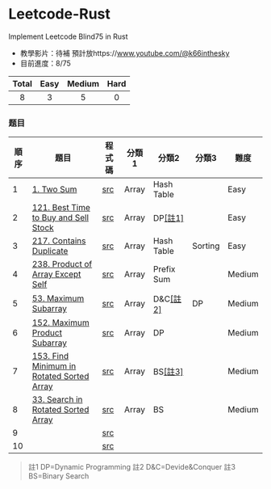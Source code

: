 # Leetcode-Rust
Implement Leetcode Blind75 in Rust
+ 教學影片：待補 預計放https://www.youtube.com/@k66inthesky
+ 目前進度：8/75

| Total | Easy | Medium | Hard |
| :----: | :----: | :----: | :----: |
| 8 | 3 | 5 | 0 |

### 题目

| 順序 | 題目 | 程式碼 | 分類1 | 分類2| 分類3 |難度 |
| ---- | ---- | ---- | ---- | ---- | ---- | ---- | 
|1 | [1. Two Sum](https://leetcode.com/problems/two-sum/) | [src](https://github.com/k66inthesky/Leetcode-Rust/blob/main/src/1.rs) | Array | Hash Table || Easy |
|2 | [121. Best Time to Buy and Sell Stock](https://leetcode.com/problems/best-time-to-buy-and-sell-stock/) | [src](https://github.com/k66inthesky/Leetcode-Rust/blob/main/src/121.rs) | Array | DP[[註1]](#註1) | | Easy |
|3 | [217. Contains Duplicate](https://leetcode.com/problems/contains-duplicate) | [src](https://github.com/k66inthesky/Leetcode-Rust/blob/main/src/217.rs) | Array | Hash Table | Sorting | Easy |
|4 | [238. Product of Array Except Self](https://leetcode.com/problems/product-of-array-except-self) | [src](https://github.com/k66inthesky/Leetcode-Rust/blob/main/src/238.rs) | Array | Prefix Sum | | Medium |
|5 | [53. Maximum Subarray](https://leetcode.com/problems/maximum-subarray) | [src](https://github.com/k66inthesky/Leetcode-Rust/src/blob/main/53.rs) | Array | D&C[[註2]](#註2) | DP | Medium |
|6 | [152. Maximum Product Subarray](https://leetcode.com/problems/maximum-product-subarray/) | [src](https://github.com/k66inthesky/Leetcode-Rust/src/blob/main/152.rs) | Array | DP |  | Medium |
|7 | [153. Find Minimum in Rotated Sorted Array](https://leetcode.com/problems/find-minimum-in-rotated-sorted-array) | [src](https://github.com/k66inthesky/Leetcode-Rust/src/blob/main/153.rs) | Array | BS[[註3]](#註3) |  | Medium |
|8 | [33. Search in Rotated Sorted Array](https://leetcode.com/problems/search-in-rotated-sorted-array) | [src](https://github.com/k66inthesky/Leetcode-Rust/src/blob/main/33.rs) | Array | BS |  | Medium |
|9 | []() | [src](https://github.com/k66inthesky/Leetcode-Rust/src/blob/main/.rs) |  |  |  |  |
|10 | []() | [src](https://github.com/k66inthesky/Leetcode-Rust/src/blob/main/.rs) |  |  |  |  |

<span id="註1"></span> 
> 註1 DP=Dynamic Programming<span id="註2"></span> 
> 註2 D&C=Devide&Conquer<span id="註3"></span> 
> 註3 BS=Binary Search


